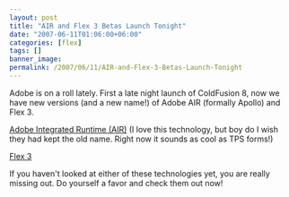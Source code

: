 ```yaml
---
layout: post
title: "AIR and Flex 3 Betas Launch Tonight"
date: "2007-06-11T01:06:00+06:00"
categories: [flex]
tags: []
banner_image: 
permalink: /2007/06/11/AIR-and-Flex-3-Betas-Launch-Tonight
---
```


Adobe is on a roll lately. First a late night launch of ColdFusion 8, now we have new versions (and a new name!) of Adobe AIR (formally Apollo) and Flex 3. 

<a href="http://labs.adobe.com/technologies/air/">Adobe Integrated Runtime (AIR)</a> (I love this technology, but boy do I wish they had kept the old name. Right now it sounds as cool as TPS forms!)

<a href="http://labs.adobe.com/technologies/flex/">Flex 3</a>

If you haven't looked at either of these technologies yet, you are really missing out. Do yourself a favor and check them out now!